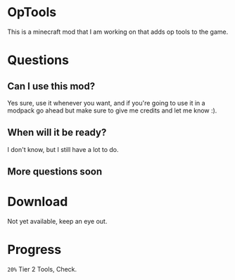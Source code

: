 # OpTools
This is a minecraft mod that I am working on that adds op tools to the game.

# Questions
## Can I use this mod?
Yes sure, use it whenever you want, and if you're going to use it in a modpack go ahead but make sure to give me credits and let me know :).

## When will it be ready?
I don't know, but I still have a lot to do.

## More questions soon

# Download
Not yet available, keep an eye out.

# Progress
`20%` Tier 2 Tools, Check.
